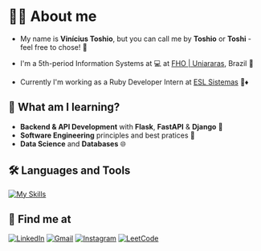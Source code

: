 # 👨‍💻 About me
- My name is **Vinícius Toshio**, but you can call me by **Toshio** or **Toshi** - feel free to chose! 🥰

- I'm a 5th-period Information Systems at 💻 at [FHO | Uniararas](http://fho.edu.br), Brazil 📍

- Currently I'm working as a Ruby Developer Intern at [ESL Sistemas](http://eslsistemas.com.br) 🚚♦️

## 🚀 What am I learning?
- **Backend & API Development** with **Flask**, **FastAPI** & **Django** 🐍
- **Software Engineering** principles and best pratices 🔧
- **Data Science** and **Databases** 🌐

## 🛠️ Languages and Tools

[![My Skills](https://skillicons.dev/icons?i=c,python,flask,fastapi,django,js,html,css,bootstrap,vscode,git,github,postman,windows,linux)](https://skillicons.dev)

## 📧 Find me at

[![LinkedIn](https://img.shields.io/badge/LinkedIn-0077B5?style=for-the-badge&logo=linkedin&logoColor=white)](https://www.linkedin.com/in/vtoshio)
[![Gmail](https://img.shields.io/badge/Gmail-D14836?style=for-the-badge&logo=gmail&logoColor=white)](mailto:vtoshio2004@gmail.com)
[![Instagram](https://img.shields.io/badge/Instagram-E4405F?style=for-the-badge&logo=instagram&logoColor=white)](https://www.instagram.com/vtoshio_) 
[![LeetCode](https://img.shields.io/badge/-LeetCode-FFA116?style=for-the-badge&logo=LeetCode&logoColor=black)](https://leetcode.com/u/vtoshio_/)
